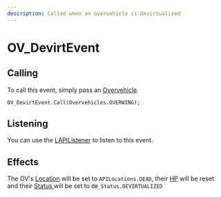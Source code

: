 ```yaml
---
description: Called when an overvehicle is devirtualized
---
```


# OV\_DevirtEvent

## Calling

To call this event, simply pass an [Overvehicle](../../virtualentities/overvehicle/overvehicle.md).

```text
OV_DevirtEvent.Call(Overvehicles.OVERWING);
```

## Listening

You can use the [LAPIListener](../lapilistener.md) to listen to this event.

## Effects

The OV's [Location](../../virtualentities/lyokowarrior/lyokowarrior.md#location) will be set to `APILocations.DEAD`, their [HP](../../virtualentities/overvehicle/overvehicle.md#hp) will be reset and their [Status ](../../virtualentities/overvehicle/ov_status.md)will be set to `OW_Status.DEVIRTUALIZED`

